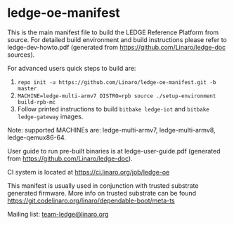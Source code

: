 # ledge-oe-manifest

This is the main manifest file to build the LEDGE Reference Platform from
source. For detailed build environment and build instructions please refer
to ledge-dev-howto.pdf (generated from https://github.com/Linaro/ledge-doc
sources).

For advanced users quick steps to build are:
1. `repo init -u https://github.com/Linaro/ledge-oe-manifest.git -b master`
2. `MACHINE=ledge-multi-armv7 DISTRO=rpb source ./setup-environment
   build-rpb-mc`
3. Follow printed instructions to build `bitbake ledge-iot` and `bitbake
   ledge-gateway` images.

Note: supported MACHINEs are: ledge-multi-armv7, ledge-multi-armv8,
ledge-qemux86-64.

User guide to run pre-built binaries is at ledge-user-guide.pdf (generated
from https://github.com/Linaro/ledge-doc).

CI system is located at https://ci.linaro.org/job/ledge-oe

This manifest is usually used in conjunction with trusted substrate generated
firmware. More info on trusted substrate can be found
https://git.codelinaro.org/linaro/dependable-boot/meta-ts

Mailing list: team-ledge@linaro.org

